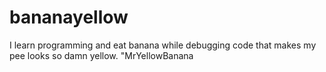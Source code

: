 # bananayellow
I learn programming and eat banana while debugging code that makes my pee looks so damn yellow. "MrYellowBanana
